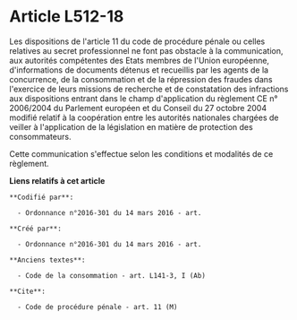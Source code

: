 # Article L512-18

Les dispositions de l'article 11 du code de procédure pénale ou celles relatives au secret professionnel ne font pas obstacle
à la communication, aux autorités compétentes des Etats membres de l'Union européenne, d'informations de documents détenus et
recueillis par les agents de la concurrence, de la consommation et de la répression des fraudes dans l'exercice de leurs
missions de recherche et de constatation des infractions aux dispositions entrant dans le champ d'application du règlement CE
n° 2006/2004 du Parlement européen et du Conseil du 27 octobre 2004 modifié relatif à la coopération entre les autorités
nationales chargées de veiller à l'application de la législation en matière de protection des consommateurs.

Cette communication s'effectue selon les conditions et modalités de ce règlement.

**Liens relatifs à cet article**

	**Codifié par**:

	  - Ordonnance n°2016-301 du 14 mars 2016 - art.

	**Créé par**:

	  - Ordonnance n°2016-301 du 14 mars 2016 - art.

	**Anciens textes**:

	  - Code de la consommation - art. L141-3, I (Ab)

	**Cite**:

	  - Code de procédure pénale - art. 11 (M)
